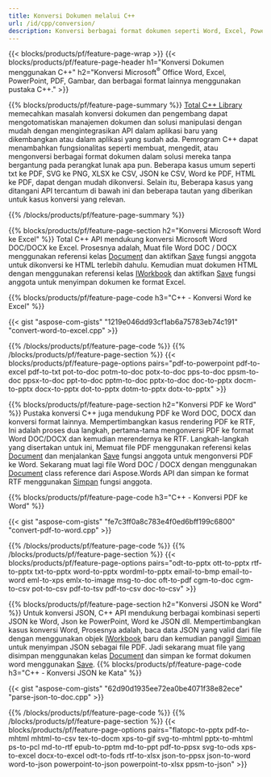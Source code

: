 ```yaml
---
title: Konversi Dokumen melalui C++ 
url: /id/cpp/conversion/
description: Konversi berbagai format dokumen seperti Word, Excel, PowerPoint, PDF, JSON, Gambar, dan lainnya menggunakan C++ API. 
---
```


{{< blocks/products/pf/feature-page-wrap >}}
{{< blocks/products/pf/feature-page-header h1="Konversi Dokumen menggunakan C++" h2="Konversi Microsoft<sup>&reg;</sup> Office Word, Excel, PowerPoint, PDF, Gambar, dan berbagai format lainnya menggunakan pustaka C++." >}}

{{% blocks/products/pf/feature-page-summary %}}
[Total C++ Library](https://products.aspose.com/total/cpp/) memecahkan masalah konversi dokumen dan pengembang dapat mengotomatiskan manajemen dokumen dan solusi manipulasi dengan mudah dengan mengintegrasikan API dalam aplikasi baru yang dikembangkan atau dalam aplikasi yang sudah ada. Pemrogram C++ dapat menambahkan fungsionalitas seperti membuat, mengedit, atau mengonversi berbagai format dokumen dalam solusi mereka tanpa bergantung pada perangkat lunak apa pun. Beberapa kasus umum seperti txt ke PDF, SVG ke PNG, XLSX ke CSV, JSON ke CSV, Word ke PDF, HTML ke PDF, dapat dengan mudah dikonversi. Selain itu, Beberapa kasus yang ditangani API tercantum di bawah ini dan beberapa tautan yang diberikan untuk kasus konversi yang relevan. 

{{% /blocks/products/pf/feature-page-summary  %}}

{{% blocks/products/pf/feature-page-section  h2="Konversi Microsoft Word ke Excel" %}}
Total C++ API mendukung konversi Microsoft Word DOC/DOCX ke Excel.  Prosesnya adalah, Muat file Word DOC / DOCX menggunakan referensi kelas [Document](https://reference.aspose.com/words/cpp/class/aspose.words.document) dan aktifkan [Save](https://reference.aspose.com/words/cpp/class/aspose.words.document#save_string_saveformat) fungsi anggota untuk dikonversi ke HTML terlebih dahulu. Kemudian muat dokumen HTML dengan menggunakan referensi kelas [IWorkbook](https://reference.aspose.com/cells/cpp/class/aspose.cells.i_workbook) dan aktifkan [Save](https://reference.aspose.com/cells/cpp/class/aspose.cells.i_workbook#a5dc7de23f7ceba76a05dc1d49f51502e) fungsi anggota untuk menyimpan dokumen ke format Excel. 

{{% blocks/products/pf/feature-page-code h3="C++ - Konversi Word ke Excel" %}}

{{< gist "aspose-com-gists" "1219e046dd93cf1ab6a75783eb74c191" "convert-word-to-excel.cpp" >}}

{{% /blocks/products/pf/feature-page-code  %}}
{{% /blocks/products/pf/feature-page-section %}}
{{< blocks/products/pf/feature-page-options pairs="pdf-to-powerpoint pdf-to-excel pdf-to-txt pot-to-doc potm-to-doc potx-to-doc pps-to-doc ppsm-to-doc ppsx-to-doc ppt-to-doc pptm-to-doc pptx-to-doc doc-to-pptx docm-to-pptx docx-to-pptx dot-to-pptx dotm-to-pptx dotx-to-pptx" >}}

{{% blocks/products/pf/feature-page-section  h2="Konversi PDF ke Word" %}}
Pustaka konversi C++ juga mendukung PDF ke Word DOC, DOCX dan konversi format lainnya. Mempertimbangkan kasus rendering PDF ke RTF, Ini adalah proses dua langkah, pertama-tama mengonversi PDF ke format Word DOC/DOCX dan kemudian merendernya ke RTF. Langkah-langkah yang disertakan untuk ini, Memuat file PDF menggunakan referensi kelas [Document](https://reference.aspose.com/pdf/cpp/class/aspose.pdf.document) dan menjalankan [Save](https://reference.aspose.com/pdf/cpp/class/aspose.pdf.document#adb8061c585440fde49c1263e68837f01) fungsi anggota untuk mengonversi PDF ke Word. Sekarang muat lagi file Word DOC / DOCX dengan menggunakan [Document](https://reference.aspose.com/words/cpp/class/aspose.words.document) class reference dari Aspose.Words API dan simpan ke format RTF menggunakan [Simpan](https://reference.aspose.com/words/cpp/class/aspose.words.document#save_stream_saveformat) fungsi anggota.

{{% blocks/products/pf/feature-page-code h3="C++ - Konversi PDF ke Word" %}}

{{< gist "aspose-com-gists" "fe7c3ff0a8c783e4f0ed6bff199c6800" "convert-pdf-to-word.cpp" >}}

{{% /blocks/products/pf/feature-page-code  %}}
{{% /blocks/products/pf/feature-page-section %}}
{{< blocks/products/pf/feature-page-options pairs="odt-to-pptx ott-to-pptx rtf-to-pptx txt-to-pptx word-to-pptx wordml-to-pptx email-to-bmp email-to-word eml-to-xps emlx-to-image msg-to-doc oft-to-pdf cgm-to-doc cgm-to-csv pot-to-csv pdf-to-tsv pdf-to-csv doc-to-csv" >}}

{{% blocks/products/pf/feature-page-section  h2="Konversi JSON ke Word" %}}
Untuk konversi JSON, C++ API mendukung berbagai kombinasi seperti JSON ke Word, Json ke PowerPoint, Word ke JSON dll. Mempertimbangkan kasus konversi Word, Prosesnya adalah, baca data JSON yang valid dari file dengan menggunakan objek [IWorkbook](https://reference.aspose.com/cells/cpp/class/aspose.cells.i_workbook) baru dan kemudian panggil [Simpan](https://reference.aspose.com/cells/cpp/class/aspose.cells.i_workbook#a9460f52a2dec8f4bf623a4905167d997) untuk menyimpan JSON sebagai file PDF. Jadi sekarang muat file yang disimpan menggunakan kelas [Document](https://reference.aspose.com/words/cpp/class/aspose.words.document) dan simpan ke format dokumen word menggunakan [Save](https://reference.aspose.com/words/cpp/class/aspose.words.document#save_string_saveformat).
{{% blocks/products/pf/feature-page-code h3="C++ - Konversi JSON ke Kata" %}}

{{< gist "aspose-com-gists" "62d90d1935ee72ea0be4071f38e82ece" "parse-json-to-doc.cpp" >}}


{{% /blocks/products/pf/feature-page-code  %}}
{{% /blocks/products/pf/feature-page-section %}}
{{< blocks/products/pf/feature-page-options pairs="flatopc-to-pptx pdf-to-mhtml mhtml-to-csv tex-to-docm xps-to-gif svg-to-mhtml pptx-to-mhtml ps-to-pcl md-to-rtf epub-to-pptm md-to-ppt pdf-to-ppsx svg-to-ods xps-to-excel docx-to-excel odt-to-fods rtf-to-xlsx json-to-ppsx json-to-word word-to-json powerpoint-to-json powerpoint-to-xlsx ppsm-to-json" >}}